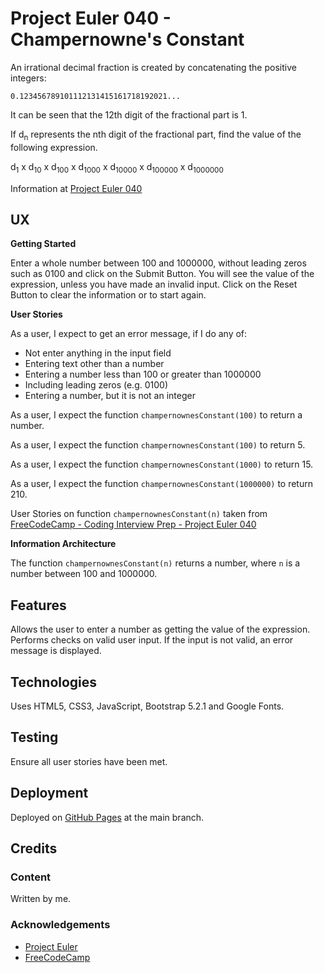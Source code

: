 # Project Euler 040 - Champernowne's Constant

An irrational decimal fraction is created by concatenating the positive integers:

    0.123456789101112131415161718192021...

It can be seen that the 12th digit of the fractional part is 1.

If d<sub>n</sub> represents the nth digit of the fractional part, find the value of the following expression.

d<sub>1</sub> x d<sub>10</sub> x d<sub>100</sub> x d<sub>1000</sub> x d<sub>10000</sub> x d<sub>100000</sub> x d<sub>1000000</sub>

Information at [Project Euler 040](https://projecteuler.net/problem=40)

## UX

**Getting Started**

Enter a whole number between 100 and 1000000, without leading zeros such as 0100 and click on the Submit Button.  You will see the value of the expression, unless you have made an invalid input.  Click on the Reset Button to clear the information or to start again.

**User Stories**

As a user, I expect to get an error message, if I do any of:

- Not enter anything in the input field
- Entering text other than a number
- Entering a number less than 100 or greater than 1000000
- Including leading zeros (e.g. 0100)
- Entering a number, but it is not an integer

As a user, I expect the function `champernownesConstant(100)` to return a number.

As a user, I expect the function `champernownesConstant(100)` to return 5.

As a user, I expect the function `champernownesConstant(1000)` to return 15.

As a user, I expect the function `champernownesConstant(1000000)` to return 210.

User Stories on function `champernownesConstant(n)` taken from [FreeCodeCamp - Coding Interview Prep - Project Euler 040](https://www.freecodecamp.org/learn/coding-interview-prep/project-euler/problem-40-champernownes-constant)

**Information Architecture**

The function `champernownesConstant(n)` returns a number, where `n` is a number between 100 and 1000000.

## Features

Allows the user to enter a number as getting the value of the expression.  Performs checks on valid user input.  If the input is not valid, an error message is displayed.

## Technologies

Uses HTML5, CSS3, JavaScript, Bootstrap 5.2.1 and Google Fonts.

## Testing

Ensure all user stories have been met.

## Deployment

Deployed on [GitHub Pages](https://derektypist.github.io/project-euler-040) at the main branch.

## Credits

### Content

Written by me.

### Acknowledgements

- [Project Euler](https://projecteuler.net)
- [FreeCodeCamp](https://www.freecodecamp.org)